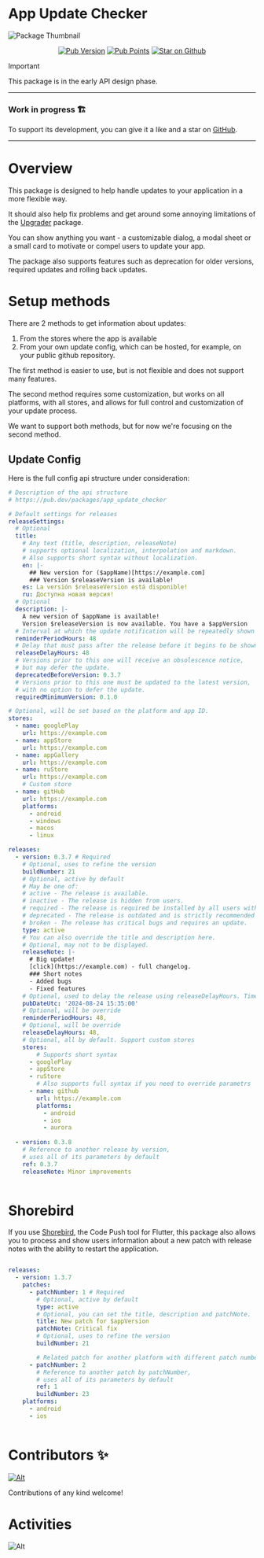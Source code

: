 # App Update Checker

![Package Thumbnail](https://github.com/user-attachments/assets/bae1226a-0680-41bf-a4e8-5f08ae483122)

<p align="center">
<a href="https://pub.dev/packages/app_update_checker"><img alt="Pub Version" src="https://img.shields.io/pub/v/app_update_checker"></a>
<a href="https://pub.dev/packages/app_update_checker"><img alt="Pub Points" src="https://img.shields.io/pub/points/app_update_checker"></a>
<a href="https://github.com/StarProxima/dev_kit"><img src="https://img.shields.io/github/stars/StarProxima/dev_kit?style=flat&logo=github&colorB=deeppink&label=stars" alt="Star on Github"></a>
</p>

> [!IMPORTANT]
> This package is in the early API design phase.

---

### Work in progress 🏗️

To support its development, you can give it a like and a star on [GitHub](https://github.com/StarProxima/dev_kit).

---



# Overview

This package is designed to help handle updates to your application in a more flexible way.

It should also help fix problems and get around some annoying limitations of the [Upgrader](https://pub.dev/packages/upgrader) package.

You can show anything you want - a customizable dialog, a modal sheet or a small card to motivate or compel users to update your app. 

The package also supports features such as deprecation for older versions, required updates and rolling back updates.



# Setup methods

There are 2 methods to get information about updates: 
1) From the stores where the app is available 
2) From your own update config, which can be hosted, for example, on your public github repository.

The first method is easier to use, but is not flexible and does not support many features.

The second method requires some customization, but works on all platforms, with all stores, and allows for full control and customization of your update process.

We want to support both methods, but for now we're focusing on the second method.

## Update Config

Here is the full config api structure under consideration:
```yaml
# Description of the api structure
# https://pub.dev/packages/app_update_checker

# Default settings for releases
releaseSettings:
  # Optional
  title:
    # Any text (title, description, releaseNote)
    # supports optional localization, interpolation and markdown.
    # Also supports short syntax without localization.
    en: |-
      ## New version for ($appName)[https://example.com]
      ### Version $releaseVersion is available!
    es: La versión $releaseVersion está disponible!
    ru: Доступна новая версия!
  # Optional
  description: |-
    A new version of $appName is available!
    Version $releaseVersion is now available. You have a $appVersion
  # Interval at which the update notification will be repeatedly shown to the user.
  reminderPeriodHours: 48
  # Delay that must pass after the release before it begins to be shown to all users.
  releaseDelayHours: 48
  # Versions prior to this one will receive an obsolescence notice,
  # but may defer the update.
  deprecatedBeforeVersion: 0.3.7
  # Versions prior to this one must be updated to the latest version,
  # with no option to defer the update.
  requiredMinimumVersion: 0.1.0 

# Optional, will be set based on the platform and app ID.
stores:
  - name: googlePlay 
    url: https://example.com
  - name: appStore
    url: https://example.com
  - name: appGallery 
    url: https://example.com
  - name: ruStore 
    url: https://example.com
    # Custom store
  - name: gitHub
    url: https://example.com
    platforms:
      - android
      - windows
      - macos
      - linux

releases:
  - version: 0.3.7 # Required
    # Optional, uses to refine the version
    buildNumber: 21
    # Optional, active by default
    # May be one of:
    # active - The release is available.
    # inactive - The release is hidden from users.
    # required - The release is required be installed by all users with older versions.
    # deprecated - The release is outdated and is strictly recommended to be updated.
    # broken - The release has critical bugs and requires an update.
    type: active
    # You can also override the title and description here.
    # Optional, may not to be displayed.
    releaseNote: |-
      # Big update!
      [click](https://example.com) - full changelog.
      ### Short notes
      - Added bugs
      - Fixed features
    # Optional, used to delay the release using releaseDelayHours. Time is optional.
    pubDateUtc: '2024-08-24 15:35:00'
    # Optional, will be override
    reminderPeriodHours: 48,
    # Optional, will be override
    releaseDelayHours: 48,
    # Optional, all by default. Support custom stores
    stores:
        # Supports short syntax
      - googlePlay
      - appStore
      - ruStore
        # Also supports full syntax if you need to override parametrs
      - name: github
        url: https://example.com
        platforms: 
          - android
          - ios
          - aurora
    
  - version: 0.3.8
    # Reference to another release by version,
    # uses all of its parameters by default
    ref: 0.3.7
    releaseNote: Minor improvements
    
```


# Shorebird

If you use [Shorebird](https://shorebird.dev/), the Code Push tool for Flutter, this package also allows you to process and show users information about a new patch with release notes with the ability to restart the application.

```yaml

releases:
  - version: 1.3.7
    patches:
      - patchNumber: 1 # Required
        # Optional, active by default
        type: active
        # Optional, you can set the title, description and patchNote.
        title: New patch for $appVersion
        patchNote: Critical fix
        # Optional, uses to refine the version
        buildNumber: 21

        # Related patch for another platform with different patch number
      - patchNumber: 2
        # Reference to another patch by patchNumber,  
        # uses all of its parameters by default
        ref: 1
        buildNumber: 23
    platforms:
      - android
      - ios 
        
```



# Contributors ✨

[![Alt](https://opencollective.com/dev_kit/contributors.svg?width=890&button=false)](https://github.com/remarkablemark/dev_kit/graphs/contributors)

Contributions of any kind welcome!



# Activities

![Alt](https://repobeats.axiom.co/api/embed/732b41cfc45839e3b078304e6b46ca0da7bd7f15.svg "Repobeats analytics image")